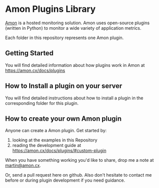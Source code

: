 Amon Plugins Library
=====================

[Amon](https://amon.cx) is a hosted monitoring solution. Amon uses open-source plugins (written in Python)
to monitor a wide variety of application metrics.

Each folder in this repository represents one Amon plugin.


Getting Started
---------------------------------

You will find detailed information about how plugins work in Amon at https://amon.cx/docs/plugins


How to Install a plugin on your server
---------------------------------

You will find detailed instructions about how to install a plugin in the corresponding folder for this plugin.
	

How to create your own Amon plugin
---------------------------------

Anyone can create a Amon plugin. Get started by:

1. looking at the examples in this Repository
2. reading the development guide at https://amon.cx/docs/plugins/#custom-plugin

When you have something working you'd like to share, drop me a note at <martin@amon.cx>.

Or, send a pull request here on github. Also don't hesitate to contact me before or during
plugin development if you need guidance.
